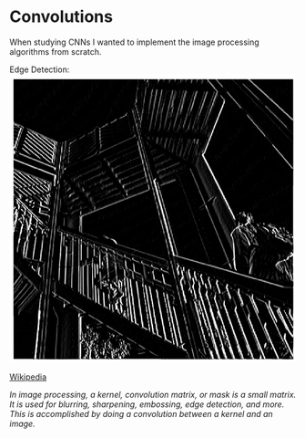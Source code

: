 # Convolutions

When studying CNNs I wanted to implement the image processing algorithms from scratch.

Edge Detection:
![edge_detection.png](https://github.com/wilhelmberghammer/convolutions/blob/master/readme_recources/edge_detection.png?raw=true)


[Wikipedia](https://en.wikipedia.org/wiki/Kernel_(image_processing))


*In image processing, a kernel, convolution matrix, or mask is a small matrix. It is used for blurring, sharpening, embossing, edge detection, and more. This is accomplished by doing a convolution between a kernel and an image.*